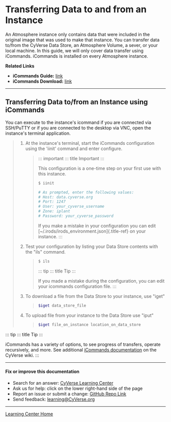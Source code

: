 # Transferring Data to and from an Instance

An Atmosphere instance only contains data that were included in the
original image that was used to make that instance. You can transfer
data to/from the CyVerse Data Store, an Atmosphere Volume, a sever, or
your local machine. In this guide, we will only cover data transfer
using iCommands. iCommands is installed on every Atmosphere instance.

**Related Links**

-   **iCommands Guide:**
    [link](https://cyverse-data-store-guide.readthedocs-hosted.com/en/latest/step2.html)
-   **iCommands Download:**
    [link](https://wiki.cyverse.org/wiki/display/DS/Setting+Up+iCommands)

------------------------------------------------------------------------

## Transferring Data to/from an Instance using iCommands

You can execute to the instance's icommand if you are connected via
SSH/PuTTY or if you are connected to the desktop via VNC, open the
instance's terminal application.

> 1.  At the instance's terminal, start the iCommands configuration
>     using the 'iinit' command and enter configure.
>
>     > ::: important
>     > ::: title
>     > Important
>     > :::
>     >
>     > This configuration is a one-time step on your first use with
>     > this instance.
>     >
>     > ``` bash
>     > $ iinit
>     >
>     > # As prompted, enter the following values:
>     > # Host: data.cyverse.org
>     > # Port: 1247
>     > # User: your_cyverse_username
>     > # Zone: iplant
>     > # Password: your_cyverse_password
>     > ```
>     >
>     > If you make a mistake in your configuration you can edit
>     > [~/.irods/irods_environment.json]{.title-ref} on your instance.
>     > :::
>
> 2.  Test your configuration by listing your Data Store contents with
>     the "ils" command.
>
>     > ``` bash
>     > $ ils
>     > ```
>     >
>     > ::: tip
>     > ::: title
>     > Tip
>     > :::
>     >
>     > If you made a mistake during the configuration, you can edit
>     > your icommands configuration file.
>     > :::
>
> 3.  To download a file from the Data Store to your instance, use
>     "iget"
>
>     > ``` bash
>     > $iget data_store_file
>     > ```
>
> 4.  To upload file from your instance to the Data Store use "iput"
>
>     > ``` bash
>     > $iget file_on_instance location_on_data_store
>     > ```

::: tip
::: title
Tip
:::

iCommands has a variety of options, to see progress of transfers,
operate recursively, and more. See additional [iCommands
documentation](https://wiki.cyverse.org/wiki/display/DS/Using+iCommands)
on the CyVerse wiki.
:::

------------------------------------------------------------------------

#### Fix or improve this documentation 

-   Search for an answer: [CyVerse Learning Center](https://learning.cyverse.org/en/latest/)
-   Ask us for help: click on the lower right-hand side of the page
-   Report an issue or submit a change: [GitHub Repo Link](https://github.com/CyVerse-learning-materials/atmosphere_guide/tree/mkdocs)
-   Send feedback: [learning@CyVerse.org](learning@CyVerse.org)

------------------------------------------------------------------------

[Learning Center Home](http://learning.cyverse.org/)